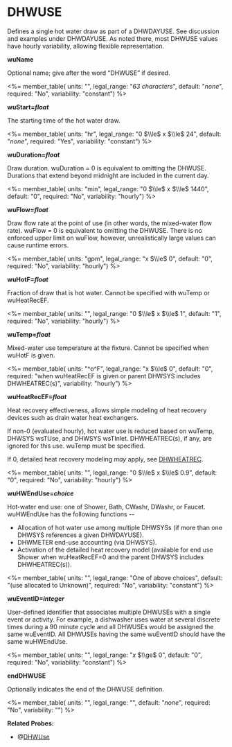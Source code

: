 # DHWUSE

Defines a single hot water draw as part of a DHWDAYUSE.  See discussion and examples under DHWDAYUSE. As noted there, most DHWUSE values have hourly variability, allowing flexible representation.

**wuName**

Optional name; give after the word “DHWUSE” if desired.

<%= member_table(
  units: "",
  legal_range: "*63 characters*",
  default: "*none*",
  required: "No",
  variability: "constant")
  %>

**wuStart=*float***

The starting time of the hot water draw.

<%= member_table(
  units: "hr",
  legal_range: "0 $\\le$ x $\\le$ 24",
  default: "*none*",
  required: "Yes",
  variability: "constant")
  %>

**wuDuration=*float***

Draw duration.  wuDuration = 0 is equivalent to omitting the DHWUSE.
Durations that extend beyond midnight are included in the current day.

<%= member_table(
  units: "min",
  legal_range: "0 $\\le$ x $\\le$ 1440",
  default: "0",
  required: "No",
  variability: "hourly")
  %>

**wuFlow=*float***

Draw flow rate at the point of use (in other words, the mixed-water flow rate).  wuFlow = 0 is equivalent to omitting the DHWUSE.  There is no enforced upper limit on wuFlow, however, unrealistically large values can cause runtime errors.

<%= member_table(
  units: "gpm",
  legal_range: "x $\\le$ 0",
  default: "0",
  required: "No",
  variability: "hourly")
  %>

**wuHotF=*float***

Fraction of draw that is hot water.  Cannot be specified with wuTemp or wuHeatRecEF.

<%= member_table(
  units: "",
  legal_range: "0 $\\le$ x $\\le$ 1",
  default: "1",
  required: "No",
  variability: "hourly")
  %>

**wuTemp=*float***

Mixed-water use temperature at the fixture. Cannot be specified when wuHotF is given.   

<%= member_table(
  units: "^o^F",
  legal_range: "x $\\le$ 0",
  default: "0",
  required: "when wuHeatRecEF is given or parent DHWSYS includes DHWHEATREC(s)",
  variability: "hourly")
  %>

**wuHeatRecEF=*float***

Heat recovery effectiveness, allows simple modeling of heat recovery devices such as drain water heat exchangers.

If non-0 (evaluated hourly), hot water use is reduced based on wuTemp, DHWSYS wsTUse, and DHWSYS wsTInlet.  DHWHEATREC(s), if any, are ignored for this use.  wuTemp must be specified.

If 0, detailed heat recovery modeling *may* apply, see [DHWHEATREC](#dhwheatrec).

<%= member_table(
  units: "",
  legal_range: "0 $\\le$ x $\\le$ 0.9",
  default: "0",
  required: "No",
  variability: "hourly")
  %>

**wuHWEndUse=*choice***

Hot-water end use: one of Shower, Bath, CWashr, DWashr, or Faucet.  wuHWEndUse has the following functions --

 * Allocation of hot water use among multiple DHWSYSs (if more than one DHWSYS references a given DHWDAYUSE).
 * DHWMETER end-use accounting (via DHWSYS).
 * Activation of the detailed heat recovery model (available for end use Shower when wuHeatRecEF=0 and the parent DHWSYS includes DHWHEATREC(s)).

<%= member_table(
  units: "",
  legal_range: "One of above choices",
  default: "(use allocated to Unknown)",
  required: "No",
  variability: "constant")
  %>

**wuEventID=*integer***

User-defined identifier that associates multiple DHWUSEs with a single event or activity.  For example, a dishwasher uses water at several discrete times during a 90 minute cycle and all DHWUSEs would be assigned the same wuEventID.  All DHWUSEs having the same wuEventID should have the same wuHWEndUse.

<%= member_table(
  units: "",
  legal_range: "*x* $\\ge$ 0",
  default: "0",
  required: "No",
  variability: "constant")
  %>

**endDHWUSE**

Optionally indicates the end of the DHWUSE definition.

<%= member_table(
  units: "",
  legal_range: "",
  default: "*none*",
  required: "No",
  variability: "")
  %>

**Related Probes:**

- @[DHWUse](#p_dhwuse)
